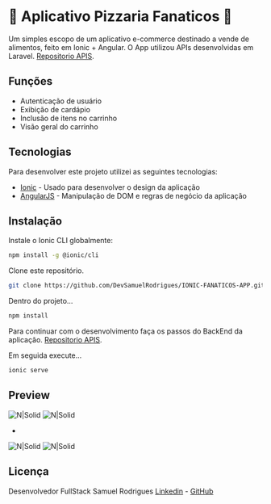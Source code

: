 # 🍕 Aplicativo Pizzaria Fanaticos 🍕

Um simples escopo de um aplicativo e-commerce destinado a vende de alimentos, feito em Ionic + Angular.
O App utilizou APIs desenvolvidas em Laravel. [Repositorio APIS](https://github.com/DevSamuelRodrigues/LARAVEL-FANATICOS-API).

## Funções

- Autenticação de usuário
- Exibição de cardápio
- Inclusão de itens no carrinho
- Visão geral do carrinho


## Tecnologias

Para desenvolver este projeto utilizei as seguintes tecnologias:

- [Ionic] - Usado para desenvolver o design da aplicação
- [AngularJS] - Manipulação de DOM e regras de negócio da aplicação


## Instalação


Instale o Ionic CLI globalmente:
```sh
npm install -g @ionic/cli
```

Clone este repositório.
```sh
git clone https://github.com/DevSamuelRodrigues/IONIC-FANATICOS-APP.git
```

Dentro do projeto...

```sh
npm install
```

Para continuar com o desenvolvimento faça os passos do BackEnd da aplicação. [Repositorio APIS](https://github.com/DevSamuelRodrigues/LARAVEL-FANATICOS-API).

Em seguida execute...

```sh
ionic serve
```

## Preview

![N|Solid](https://i.imgur.com/W0Kmo38.png)      ![N|Solid](https://i.imgur.com/WvDJ1Ox.png) 

-

![N|Solid](https://i.imgur.com/DhnQ2KT.png)     ![N|Solid](https://i.imgur.com/MJ2aPtU.png) 

## Licença
Desenvolvedor FullStack
Samuel Rodrigues
[Linkedin] - [GitHub] 





   [AngularJS]: <http://angularjs.org>
   [Ionic]: <https://ionicframework.com>
   [Linkedin]: <https://www.linkedin.com/in/samuelrodrigues18>
   [GitHub]: <https://github.com/DevSamuelRodrigues>

